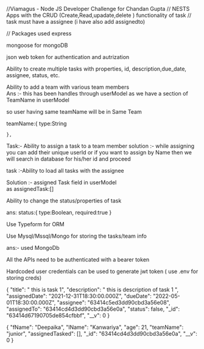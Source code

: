 //Viamagus - Node JS Developer Challenge for Chandan Gupta
// NESTS Apps with the CRUD (Create,Read,upadate,delete ) functionality of task 
// task  must have a assignee (i have also add assignedto)




// Packages used 
express 


mongoose for mongoDB

json web token for authentication and autrization  


Ability to create multiple tasks with properties, id, description,due_date, assignee, status, etc.

Ability to add a team with various team members  
Ans :-
this has been handles through userModel  as we have a section 
of TeamName in userModel 

so user having same teamName will be in Same Team 

 teamName:{
        type:String

    },



Task:- Ability to assign a task to a team member
solution :- while assigning you can add their unique userId or if you want to assign by Name then we will search in database for his/her id and proceed 













task :-Ability to load all tasks with the assignee


Solution :-  assigned Task field in userModel   
as assignedTask:[]





Ability to change the status/properties of task

ans: status:{
        type:Boolean,
        required:true
    }


Use Typeform for ORM

Use Mysql/Mssql/Mongo for storing the tasks/team info

ans:- used MongoDb


All the APIs need to be authenticated with a bearer token



Hardcoded user credentials can be used to generate jwt token ( use .env for storing creds)




{
    "title": " this is task 1",
    "description": " this is description of task 1 ",
    "assignedDate": "2021-12-31T18:30:00.000Z",
    "dueDate": "2022-05-01T18:30:00.000Z",
    "assignee": "63414c5ed3dd90cbd3a56e08",
    "assignedTo": "63414cd4d3dd90cbd3a56e0a",
    "status": false,
    "_id": "63414d67190705de854cfbbf",
    "__v": 0
}




{
    "fName": "Deepaika",
    "lName": "Kanwariya",
    "age": 21,
    "teamName": "junior",
    "assignedTasked": [],
    "_id": "63414cd4d3dd90cbd3a56e0a",
    "__v": 0
}